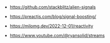 * https://github.com/stackblitz/alien-signals

* https://preactjs.com/blog/signal-boosting/
* https://milomg.dev/2022-12-01/reactivity

* https://www.youtube.com/@ryansolid/streams
